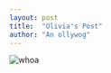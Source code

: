```yaml
---
layout: post
title:  "Olivia's Post"
author: "An ollywog"
---
```



![whoa](https://www.dropbox.com/s/lf14bvck1ahlgrw/piggy.gif?dl=1)
